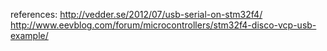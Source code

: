references:
http://vedder.se/2012/07/usb-serial-on-stm32f4/
http://www.eevblog.com/forum/microcontrollers/stm32f4-disco-vcp-usb-example/